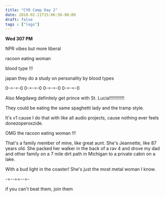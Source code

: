 ```yaml
---
title: "CYO Camp Day 2"
date: 2018-02-21T15:06:58-08:00
draft: false
tags : ["logs"]
---
```


**Wed 307 PM**

NPR vibes but more liberal


racoon eating woman

blood type !!!

japan they do a study on personality by blood types




0-=-=-0 0-=-=-0 0-=-=-0 0-=-=-0

Also Megdawg definitely get prince with St. Lucia!!!!!!!!!!!!

They could be eating the same spaghetti lady and the tramp style.  

It's v1 cause I do that with like all audio projects, cause nothing ever feels donezoperoxzide.

OMG the racoon eating woman !!!


That's a family member of mine, like great aunt. She's Jeannette, like 87 years old. She packed her walker in the back of a rav 4 and drove my dad and other family on a 7 mile dirt path in Michigan to a private cabin on a lake.

With a bud light in the coaster! She's just the most metal woman I know.

-=--==--=-








if you can't beat them, join them
